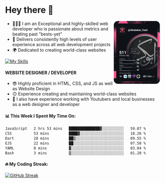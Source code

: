 <link rel="stylesheet" href="./main.css">

# Hey there 👋
<a href="https://app.daily.dev/Abubakar_Yasir"><img src="https://github.com/AbubakarYasir/AbubakarYasir/blob/main/devcard.svg" align="right" width="150" alt="Abubakar Yasir's Dev Card"/></a>

- 👨🏻‍💻 I am an Exceptional and highly-skilled web developer who is passionate about metrics and beating past "bests-yet"
- 👤 Delivers consistently high levels of user experience across all web development projects
- 🌍 Dedicated to creating world-class websites

[![My Skills](https://skillicons.dev/icons?i=js,html,css,sass,bootstrap,vscode,git,linux,heroku)](#)

#### WEBSITE DESIGNER / DEVELOPER

- 😎 Highly proficient in HTML, CSS, and JS
as well as Website Design
- 🙃 Experience creating and maintaining world-class websites
- 💼 I also have experience working with Youtubers and local businesses as a web designer and developer

#### 📊 This Week I Spent My Time On:
<!--START_SECTION:waka-->

```text
JavaScript   2 hrs 53 mins   ██████████████▓░░░░░░░░░░   59.07 %
CSS          53 mins         ████▓░░░░░░░░░░░░░░░░░░░░   18.26 %
Dart         28 mins         ██▒░░░░░░░░░░░░░░░░░░░░░░   09.55 %
EJS          22 mins         ██░░░░░░░░░░░░░░░░░░░░░░░   07.58 %
YAML         8 mins          ▓░░░░░░░░░░░░░░░░░░░░░░░░   03.04 %
Bash         3 mins          ▒░░░░░░░░░░░░░░░░░░░░░░░░   01.20 %
```

<!--END_SECTION:waka-->

#### 🔥 My Coding Streak:

[![GitHub Streak](https://github-readme-streak-stats.herokuapp.com/?user=AbubakarYasir&theme=dark)](https://git.io/streak-stats)


\
&nbsp;
\
&nbsp;
\
&nbsp;
\
&nbsp;

